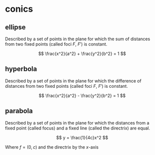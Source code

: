 # conics

## ellipse

Described by a set of points in the plane for which the sum of distances from two fixed points (called foci $F$, $F'$) is constant.

$$
\frac{x^2}{a^2} + \frac{y^2}{b^2} = 1
$$

## hyperbola

Described by a set of points in the plane for which the difference of distances from two fixed points (called foci $F$, $F'$) is constant.

$$
\frac{x^2}{a^2} - \frac{y^2}{b^2} = 1
$$

## parabola

Described by a set of points in the plane for which the distances from a fixed point (called focus) and a fixed line (called the directrix) are equal.

$$
y = \frac{1}{4c}x^2
$$

Where $f = (0, c)$ and the directrix by the $x$-axis
